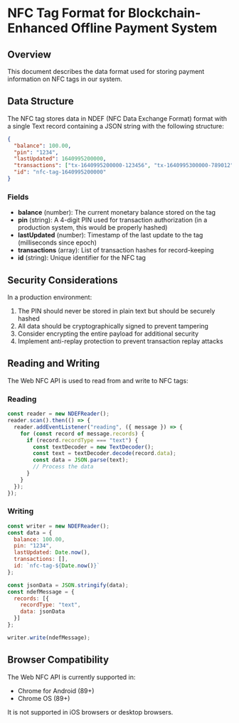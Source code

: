 # NFC Tag Format for Blockchain-Enhanced Offline Payment System

## Overview

This document describes the data format used for storing payment information on NFC tags in our system.

## Data Structure

The NFC tag stores data in NDEF (NFC Data Exchange Format) format with a single Text record containing a JSON string with the following structure:

```json
{
  "balance": 100.00,
  "pin": "1234",
  "lastUpdated": 1640995200000,
  "transactions": ["tx-1640995200000-123456", "tx-1640995300000-789012"],
  "id": "nfc-tag-1640995200000"
}
```

### Fields

- **balance** (number): The current monetary balance stored on the tag
- **pin** (string): A 4-digit PIN used for transaction authorization (in a production system, this would be properly hashed)
- **lastUpdated** (number): Timestamp of the last update to the tag (milliseconds since epoch)
- **transactions** (array): List of transaction hashes for record-keeping
- **id** (string): Unique identifier for the NFC tag

## Security Considerations

In a production environment:

1. The PIN should never be stored in plain text but should be securely hashed
2. All data should be cryptographically signed to prevent tampering
3. Consider encrypting the entire payload for additional security
4. Implement anti-replay protection to prevent transaction replay attacks

## Reading and Writing

The Web NFC API is used to read from and write to NFC tags:

### Reading

```javascript
const reader = new NDEFReader();
reader.scan().then(() => {
  reader.addEventListener("reading", ({ message }) => {
    for (const record of message.records) {
      if (record.recordType === "text") {
        const textDecoder = new TextDecoder();
        const text = textDecoder.decode(record.data);
        const data = JSON.parse(text);
        // Process the data
      }
    }
  });
});
```

### Writing

```javascript
const writer = new NDEFReader();
const data = {
  balance: 100.00,
  pin: "1234",
  lastUpdated: Date.now(),
  transactions: [],
  id: `nfc-tag-${Date.now()}`
};

const jsonData = JSON.stringify(data);
const ndefMessage = {
  records: [{
    recordType: "text",
    data: jsonData
  }]
};

writer.write(ndefMessage);
```

## Browser Compatibility

The Web NFC API is currently supported in:
- Chrome for Android (89+)
- Chrome OS (89+)

It is not supported in iOS browsers or desktop browsers.